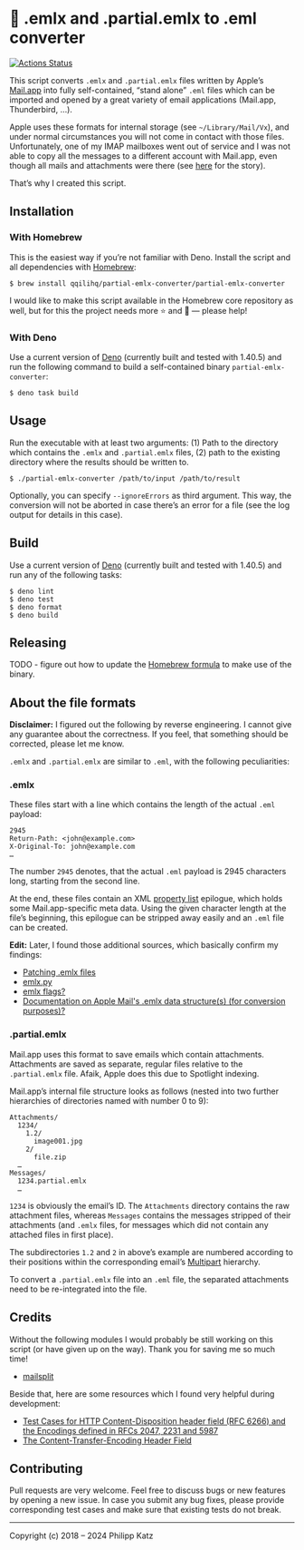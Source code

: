 # 📧 .emlx and .partial.emlx to .eml converter

[![Actions Status](https://github.com/qqilihq/partial-emlx-converter/workflows/CI/badge.svg)](https://github.com/qqilihq/partial-emlx-converter/actions)

<!-- [![codecov](https://codecov.io/gh/qqilihq/partial-emlx-converter/branch/master/graph/badge.svg)](https://codecov.io/gh/qqilihq/partial-emlx-converter)
[![npm version](https://badge.fury.io/js/partial-emlx-converter.svg)](https://badge.fury.io/js/partial-emlx-converter) -->

This script converts `.emlx` and `.partial.emlx` files written by Apple’s
[Mail.app](https://en.wikipedia.org/wiki/Mail_(Apple)) into fully self-contained, “stand alone” `.eml` files which can
be imported and opened by a great variety of email applications (Mail.app, Thunderbird, …).

Apple uses these formats for internal storage (see `~/Library/Mail/Vx`), and under normal circumstances you will not
come in contact with those files. Unfortunately, one of my IMAP mailboxes went out of service and I was not able to copy
all the messages to a different account with Mail.app, even though all mails and attachments were there (see
[here](https://apple.stackexchange.com/questions/312942/recovering-emails-from-defunct-imap-account) for the story).

That’s why I created this script.

## Installation

### With Homebrew

This is the easiest way if you’re not familiar with Deno. Install the script and all dependencies with
[Homebrew](https://brew.sh):

```shell
$ brew install qqilihq/partial-emlx-converter/partial-emlx-converter
```

I would like to make this script available in the Homebrew core repository as well, but for this the project needs more
⭐️ and 🍴 — please help!

### With Deno

Use a current version of [Deno](https://deno.com) (currently built and tested with 1.40.5) and run the following command
to build a self-contained binary `partial-emlx-converter`:

```shell
$ deno task build
```

## Usage

Run the executable with at least two arguments: (1) Path to the directory which contains the `.emlx` and `.partial.emlx`
files, (2) path to the existing directory where the results should be written to.

```shell
$ ./partial-emlx-converter /path/to/input /path/to/result
```

Optionally, you can specify `--ignoreErrors` as third argument. This way, the conversion will not be aborted in case
there’s an error for a file (see the log output for details in this case).

## Build

Use a current version of [Deno](https://deno.com) (currently built and tested with 1.40.5) and run any of the following
tasks:

```shell
$ deno lint
$ deno test
$ deno format
$ deno build
```

## Releasing

TODO - figure out how to update the [Homebrew formula]((https://github.com/qqilihq/homebrew-partial-emlx-converter)) to
make use of the binary.

## About the file formats

**Disclaimer:** I figured out the following by reverse engineering. I cannot give any guarantee about the correctness.
If you feel, that something should be corrected, please let me know.

`.emlx` and `.partial.emlx` are similar to `.eml`, with the following peculiarities:

### .emlx

These files start with a line which contains the length of the actual `.eml` payload:

```
2945
Return-Path: <john@example.com>
X-Original-To: john@example.com
…
```

The number `2945` denotes, that the actual `.eml` payload is 2945 characters long, starting from the second line.

At the end, these files contain an XML [property list](https://en.wikipedia.org/wiki/Property_list) epilogue, which
holds some Mail.app-specific meta data. Using the given character length at the file’s beginning, this epilogue can be
stripped away easily and an `.eml` file can be created.

**Edit:** Later, I found those additional sources, which basically confirm my findings:

- [Patching .emlx files](https://taoofmac.com/space/blog/2008/03/03/2211)
- [emlx.py](https://gist.github.com/karlcow/5276813)
- [emlx flags?](https://www.jwz.org/blog/2005/07/emlx-flags/)
- [Documentation on Apple Mail's .emlx data structure(s) (for conversion purposes)?](https://stackoverflow.com/questions/884440/documentation-on-apple-mails-emlx-data-structures-for-conversion-purposes)

### .partial.emlx

Mail.app uses this format to save emails which contain attachments. Attachments are saved as separate, regular files
relative to the `.partial.emlx` file. Afaik, Apple does this due to Spotlight indexing.

Mail.app’s internal file structure looks as follows (nested into two further hierarchies of directories named with
number 0 to 9):

```
Attachments/
  1234/
    1.2/
      image001.jpg
    2/
      file.zip
  …
Messages/
  1234.partial.emlx
  …
```

`1234` is obviously the email’s ID. The `Attachments` directory contains the raw attachment files, whereas `Messages`
contains the messages stripped of their attachments (and `.emlx` files, for messages which did not contain any attached
files in first place).

The subdirectories `1.2` and `2` in above’s example are numbered according to their positions within the corresponding
email’s [Multipart](https://www.w3.org/Protocols/rfc1341/7_2_Multipart.html) hierarchy.

To convert a `.partial.emlx` file into an `.eml` file, the separated attachments need to be re-integrated into the file.

## Credits

Without the following modules I would probably be still working on this script (or have given up on the way). Thank you
for saving me so much time!

- [mailsplit](https://github.com/andris9/mailsplit)

Beside that, here are some resources which I found very helpful during development:

- [Test Cases for HTTP Content-Disposition header field (RFC 6266) and the Encodings defined in RFCs 2047, 2231 and 5987](http://test.greenbytes.de/tech/tc2231/)
- [The Content-Transfer-Encoding Header Field](https://www.w3.org/Protocols/rfc1341/5_Content-Transfer-Encoding.html)

## Contributing

Pull requests are very welcome. Feel free to discuss bugs or new features by opening a new issue. In case you submit any
bug fixes, please provide corresponding test cases and make sure that existing tests do not break.

---

Copyright (c) 2018 – 2024 Philipp Katz
